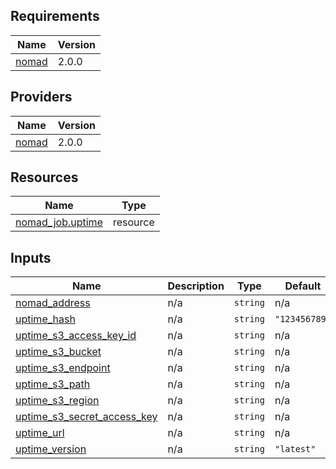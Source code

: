 <!-- BEGIN_TF_DOCS -->
## Requirements

| Name | Version |
|------|---------|
| <a name="requirement_nomad"></a> [nomad](#requirement\_nomad) | 2.0.0 |

## Providers

| Name | Version |
|------|---------|
| <a name="provider_nomad"></a> [nomad](#provider\_nomad) | 2.0.0 |

## Resources

| Name | Type |
|------|------|
| [nomad_job.uptime](https://registry.terraform.io/providers/hashicorp/nomad/2.0.0/docs/resources/job) | resource |

## Inputs

| Name | Description | Type | Default | Required |
|------|-------------|------|---------|:--------:|
| <a name="input_nomad_address"></a> [nomad\_address](#input\_nomad\_address) | n/a | `string` | n/a | yes |
| <a name="input_uptime_hash"></a> [uptime\_hash](#input\_uptime\_hash) | n/a | `string` | `"123456789"` | no |
| <a name="input_uptime_s3_access_key_id"></a> [uptime\_s3\_access\_key\_id](#input\_uptime\_s3\_access\_key\_id) | n/a | `string` | n/a | yes |
| <a name="input_uptime_s3_bucket"></a> [uptime\_s3\_bucket](#input\_uptime\_s3\_bucket) | n/a | `string` | n/a | yes |
| <a name="input_uptime_s3_endpoint"></a> [uptime\_s3\_endpoint](#input\_uptime\_s3\_endpoint) | n/a | `string` | n/a | yes |
| <a name="input_uptime_s3_path"></a> [uptime\_s3\_path](#input\_uptime\_s3\_path) | n/a | `string` | n/a | yes |
| <a name="input_uptime_s3_region"></a> [uptime\_s3\_region](#input\_uptime\_s3\_region) | n/a | `string` | n/a | yes |
| <a name="input_uptime_s3_secret_access_key"></a> [uptime\_s3\_secret\_access\_key](#input\_uptime\_s3\_secret\_access\_key) | n/a | `string` | n/a | yes |
| <a name="input_uptime_url"></a> [uptime\_url](#input\_uptime\_url) | n/a | `string` | n/a | yes |
| <a name="input_uptime_version"></a> [uptime\_version](#input\_uptime\_version) | n/a | `string` | `"latest"` | no |
<!-- END_TF_DOCS -->
